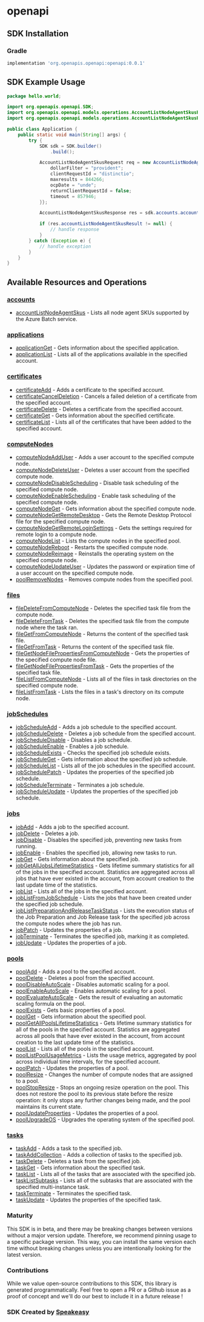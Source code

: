 # openapi

<!-- Start SDK Installation -->
## SDK Installation

### Gradle

```groovy
implementation 'org.openapis.openapi:openapi:0.0.1'
```
<!-- End SDK Installation -->

## SDK Example Usage
<!-- Start SDK Example Usage -->
```java
package hello.world;

import org.openapis.openapi.SDK;
import org.openapis.openapi.models.operations.AccountListNodeAgentSkusRequest;
import org.openapis.openapi.models.operations.AccountListNodeAgentSkusResponse;

public class Application {
    public static void main(String[] args) {
        try {
            SDK sdk = SDK.builder()
                .build();

            AccountListNodeAgentSkusRequest req = new AccountListNodeAgentSkusRequest("corrupti") {{
                dollarFilter = "provident";
                clientRequestId = "distinctio";
                maxresults = 844266;
                ocpDate = "unde";
                returnClientRequestId = false;
                timeout = 857946;
            }};            

            AccountListNodeAgentSkusResponse res = sdk.accounts.accountListNodeAgentSkus(req);

            if (res.accountListNodeAgentSkusResult != null) {
                // handle response
            }
        } catch (Exception e) {
            // handle exception
        }
    }
}
```
<!-- End SDK Example Usage -->

<!-- Start SDK Available Operations -->
## Available Resources and Operations


### [accounts](docs/accounts/README.md)

* [accountListNodeAgentSkus](docs/accounts/README.md#accountlistnodeagentskus) - Lists all node agent SKUs supported by the Azure Batch service.

### [applications](docs/applications/README.md)

* [applicationGet](docs/applications/README.md#applicationget) - Gets information about the specified application.
* [applicationList](docs/applications/README.md#applicationlist) - Lists all of the applications available in the specified account.

### [certificates](docs/certificates/README.md)

* [certificateAdd](docs/certificates/README.md#certificateadd) - Adds a certificate to the specified account.
* [certificateCancelDeletion](docs/certificates/README.md#certificatecanceldeletion) - Cancels a failed deletion of a certificate from the specified account.
* [certificateDelete](docs/certificates/README.md#certificatedelete) - Deletes a certificate from the specified account.
* [certificateGet](docs/certificates/README.md#certificateget) - Gets information about the specified certificate.
* [certificateList](docs/certificates/README.md#certificatelist) - Lists all of the certificates that have been added to the specified account.

### [computeNodes](docs/computenodes/README.md)

* [computeNodeAddUser](docs/computenodes/README.md#computenodeadduser) - Adds a user account to the specified compute node.
* [computeNodeDeleteUser](docs/computenodes/README.md#computenodedeleteuser) - Deletes a user account from the specified compute node.
* [computeNodeDisableScheduling](docs/computenodes/README.md#computenodedisablescheduling) - Disable task scheduling of the specified compute node.
* [computeNodeEnableScheduling](docs/computenodes/README.md#computenodeenablescheduling) - Enable task scheduling of the specified compute node.
* [computeNodeGet](docs/computenodes/README.md#computenodeget) - Gets information about the specified compute node.
* [computeNodeGetRemoteDesktop](docs/computenodes/README.md#computenodegetremotedesktop) - Gets the Remote Desktop Protocol file for the specified compute node.
* [computeNodeGetRemoteLoginSettings](docs/computenodes/README.md#computenodegetremoteloginsettings) - Gets the settings required for remote login to a compute node.
* [computeNodeList](docs/computenodes/README.md#computenodelist) - Lists the compute nodes in the specified pool.
* [computeNodeReboot](docs/computenodes/README.md#computenodereboot) - Restarts the specified compute node.
* [computeNodeReimage](docs/computenodes/README.md#computenodereimage) - Reinstalls the operating system on the specified compute node.
* [computeNodeUpdateUser](docs/computenodes/README.md#computenodeupdateuser) - Updates the password or expiration time of a user account on the specified compute node.
* [poolRemoveNodes](docs/computenodes/README.md#poolremovenodes) - Removes compute nodes from the specified pool.

### [files](docs/files/README.md)

* [fileDeleteFromComputeNode](docs/files/README.md#filedeletefromcomputenode) - Deletes the specified task file from the compute node.
* [fileDeleteFromTask](docs/files/README.md#filedeletefromtask) - Deletes the specified task file from the compute node where the task ran.
* [fileGetFromComputeNode](docs/files/README.md#filegetfromcomputenode) - Returns the content of the specified task file.
* [fileGetFromTask](docs/files/README.md#filegetfromtask) - Returns the content of the specified task file.
* [fileGetNodeFilePropertiesFromComputeNode](docs/files/README.md#filegetnodefilepropertiesfromcomputenode) - Gets the properties of the specified compute node file.
* [fileGetNodeFilePropertiesFromTask](docs/files/README.md#filegetnodefilepropertiesfromtask) - Gets the properties of the specified task file.
* [fileListFromComputeNode](docs/files/README.md#filelistfromcomputenode) - Lists all of the files in task directories on the specified compute node.
* [fileListFromTask](docs/files/README.md#filelistfromtask) - Lists the files in a task's directory on its compute node.

### [jobSchedules](docs/jobschedules/README.md)

* [jobScheduleAdd](docs/jobschedules/README.md#jobscheduleadd) - Adds a job schedule to the specified account.
* [jobScheduleDelete](docs/jobschedules/README.md#jobscheduledelete) - Deletes a job schedule from the specified account.
* [jobScheduleDisable](docs/jobschedules/README.md#jobscheduledisable) - Disables a job schedule.
* [jobScheduleEnable](docs/jobschedules/README.md#jobscheduleenable) - Enables a job schedule.
* [jobScheduleExists](docs/jobschedules/README.md#jobscheduleexists) - Checks the specified job schedule exists.
* [jobScheduleGet](docs/jobschedules/README.md#jobscheduleget) - Gets information about the specified job schedule.
* [jobScheduleList](docs/jobschedules/README.md#jobschedulelist) - Lists all of the job schedules in the specified account.
* [jobSchedulePatch](docs/jobschedules/README.md#jobschedulepatch) - Updates the properties of the specified job schedule.
* [jobScheduleTerminate](docs/jobschedules/README.md#jobscheduleterminate) - Terminates a job schedule.
* [jobScheduleUpdate](docs/jobschedules/README.md#jobscheduleupdate) - Updates the properties of the specified job schedule.

### [jobs](docs/jobs/README.md)

* [jobAdd](docs/jobs/README.md#jobadd) - Adds a job to the specified account.
* [jobDelete](docs/jobs/README.md#jobdelete) - Deletes a job.
* [jobDisable](docs/jobs/README.md#jobdisable) - Disables the specified job, preventing new tasks from running.
* [jobEnable](docs/jobs/README.md#jobenable) - Enables the specified job, allowing new tasks to run.
* [jobGet](docs/jobs/README.md#jobget) - Gets information about the specified job.
* [jobGetAllJobsLifetimeStatistics](docs/jobs/README.md#jobgetalljobslifetimestatistics) - Gets lifetime summary statistics for all of the jobs in the specified account. Statistics are aggregated across all jobs that have ever existed in the account, from account creation to the last update time of the statistics.
* [jobList](docs/jobs/README.md#joblist) - Lists all of the jobs in the specified account.
* [jobListFromJobSchedule](docs/jobs/README.md#joblistfromjobschedule) - Lists the jobs that have been created under the specified job schedule.
* [jobListPreparationAndReleaseTaskStatus](docs/jobs/README.md#joblistpreparationandreleasetaskstatus) - Lists the execution status of the Job Preparation and Job Release task for the specified job across the compute nodes where the job has run.
* [jobPatch](docs/jobs/README.md#jobpatch) - Updates the properties of a job.
* [jobTerminate](docs/jobs/README.md#jobterminate) - Terminates the specified job, marking it as completed.
* [jobUpdate](docs/jobs/README.md#jobupdate) - Updates the properties of a job.

### [pools](docs/pools/README.md)

* [poolAdd](docs/pools/README.md#pooladd) - Adds a pool to the specified account.
* [poolDelete](docs/pools/README.md#pooldelete) - Deletes a pool from the specified account.
* [poolDisableAutoScale](docs/pools/README.md#pooldisableautoscale) - Disables automatic scaling for a pool.
* [poolEnableAutoScale](docs/pools/README.md#poolenableautoscale) - Enables automatic scaling for a pool.
* [poolEvaluateAutoScale](docs/pools/README.md#poolevaluateautoscale) - Gets the result of evaluating an automatic scaling formula on the pool.
* [poolExists](docs/pools/README.md#poolexists) - Gets basic properties of a pool.
* [poolGet](docs/pools/README.md#poolget) - Gets information about the specified pool.
* [poolGetAllPoolsLifetimeStatistics](docs/pools/README.md#poolgetallpoolslifetimestatistics) - Gets lifetime summary statistics for all of the pools in the specified account. Statistics are aggregated across all pools that have ever existed in the account, from account creation to the last update time of the statistics.
* [poolList](docs/pools/README.md#poollist) - Lists all of the pools in the specified account.
* [poolListPoolUsageMetrics](docs/pools/README.md#poollistpoolusagemetrics) - Lists the usage metrics, aggregated by pool across individual time intervals, for the specified account.
* [poolPatch](docs/pools/README.md#poolpatch) - Updates the properties of a pool.
* [poolResize](docs/pools/README.md#poolresize) - Changes the number of compute nodes that are assigned to a pool.
* [poolStopResize](docs/pools/README.md#poolstopresize) - Stops an ongoing resize operation on the pool. This does not restore the pool to its previous state before the resize operation: it only stops any further changes being made, and the pool maintains its current state.
* [poolUpdateProperties](docs/pools/README.md#poolupdateproperties) - Updates the properties of a pool.
* [poolUpgradeOS](docs/pools/README.md#poolupgradeos) - Upgrades the operating system of the specified pool.

### [tasks](docs/tasks/README.md)

* [taskAdd](docs/tasks/README.md#taskadd) - Adds a task to the specified job.
* [taskAddCollection](docs/tasks/README.md#taskaddcollection) - Adds a collection of tasks to the specified job.
* [taskDelete](docs/tasks/README.md#taskdelete) - Deletes a task from the specified job.
* [taskGet](docs/tasks/README.md#taskget) - Gets information about the specified task.
* [taskList](docs/tasks/README.md#tasklist) - Lists all of the tasks that are associated with the specified job.
* [taskListSubtasks](docs/tasks/README.md#tasklistsubtasks) - Lists all of the subtasks that are associated with the specified multi-instance task.
* [taskTerminate](docs/tasks/README.md#taskterminate) - Terminates the specified task.
* [taskUpdate](docs/tasks/README.md#taskupdate) - Updates the properties of the specified task.
<!-- End SDK Available Operations -->

### Maturity

This SDK is in beta, and there may be breaking changes between versions without a major version update. Therefore, we recommend pinning usage 
to a specific package version. This way, you can install the same version each time without breaking changes unless you are intentionally 
looking for the latest version.

### Contributions

While we value open-source contributions to this SDK, this library is generated programmatically. 
Feel free to open a PR or a Github issue as a proof of concept and we'll do our best to include it in a future release !

### SDK Created by [Speakeasy](https://docs.speakeasyapi.dev/docs/using-speakeasy/client-sdks)
